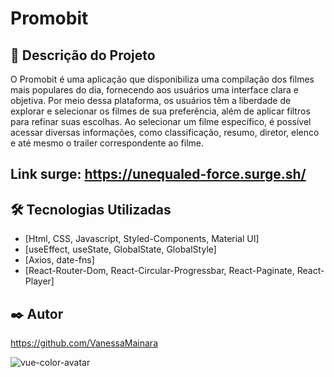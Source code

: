 # Promobit

## 🚀 Descrição do Projeto

O Promobit é uma aplicação que disponibiliza uma compilação dos filmes mais populares do dia, fornecendo aos usuários uma interface 
clara e objetiva. Por meio dessa plataforma, os usuários têm a liberdade de explorar e selecionar os filmes de sua preferência, além de 
aplicar filtros para refinar suas escolhas. Ao selecionar um filme específico, é possível acessar diversas informações, como classificação, 
resumo, diretor, elenco e até mesmo o trailer correspondente ao filme.

## Link surge: https://unequaled-force.surge.sh/

## 🛠️ Tecnologias Utilizadas

* [Html, CSS, Javascript, Styled-Components, Material UI]
* [useEffect, useState, GlobalState, GlobalStyle] 
* [Axios, date-fns]
* [React-Router-Dom, React-Circular-Progressbar, React-Paginate, React-Player]

## ✒️ Autor


https://github.com/VanessaMainara

![vue-color-avatar](https://avatars.githubusercontent.com/u/85848796?s=96&v=4)

